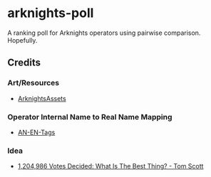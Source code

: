 # arknights-poll
A ranking poll for Arknights operators using pairwise comparison. Hopefully.

## Credits

### Art/Resources
- [ArknightsAssets](https://github.com/ArknightsAssets/ArknightsAssets)

### Operator Internal Name to Real Name Mapping
- [AN-EN-Tags](https://github.com/PuppiizSunniiz/AN-EN-Tags)

### Idea
- [ 1,204,986 Votes Decided: What Is The Best Thing? - Tom Scott](https://www.youtube.com/watch?v=ALy6e7GbDRQ)
